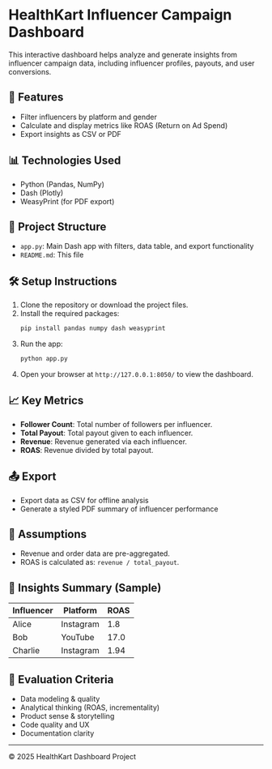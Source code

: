 
# HealthKart Influencer Campaign Dashboard

This interactive dashboard helps analyze and generate insights from influencer campaign data, including influencer profiles, payouts, and user conversions.

## 🚀 Features

- Filter influencers by platform and gender
- Calculate and display metrics like ROAS (Return on Ad Spend)
- Export insights as CSV or PDF

## 📊 Technologies Used

- Python (Pandas, NumPy)
- Dash (Plotly)
- WeasyPrint (for PDF export)

## 📁 Project Structure

- `app.py`: Main Dash app with filters, data table, and export functionality
- `README.md`: This file

## 🛠 Setup Instructions

1. Clone the repository or download the project files.
2. Install the required packages:
    ```bash
    pip install pandas numpy dash weasyprint
    ```
3. Run the app:
    ```bash
    python app.py
    ```
4. Open your browser at `http://127.0.0.1:8050/` to view the dashboard.

## 📈 Key Metrics

- **Follower Count**: Total number of followers per influencer.
- **Total Payout**: Total payout given to each influencer.
- **Revenue**: Revenue generated via each influencer.
- **ROAS**: Revenue divided by total payout.

## 📤 Export

- Export data as CSV for offline analysis
- Generate a styled PDF summary of influencer performance

## 📄 Assumptions

- Revenue and order data are pre-aggregated.
- ROAS is calculated as: `revenue / total_payout`.

## 📌 Insights Summary (Sample)

| Influencer | Platform | ROAS |
|------------|----------|------|
| Alice      | Instagram| 1.8  |
| Bob        | YouTube  | 17.0 |
| Charlie    | Instagram| 1.94 |

## 🧠 Evaluation Criteria

- Data modeling & quality
- Analytical thinking (ROAS, incrementality)
- Product sense & storytelling
- Code quality and UX
- Documentation clarity

---

© 2025 HealthKart Dashboard Project

